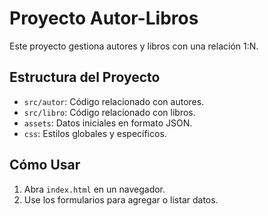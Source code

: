 # Proyecto Autor-Libros
Este proyecto gestiona autores y libros con una relación 1:N.
## Estructura del Proyecto
- `src/autor`: Código relacionado con autores.
- `src/libro`: Código relacionado con libros.
- `assets`: Datos iniciales en formato JSON.
- `css`: Estilos globales y específicos.
## Cómo Usar
1. Abra `index.html` en un navegador.
2. Use los formularios para agregar o listar datos.
